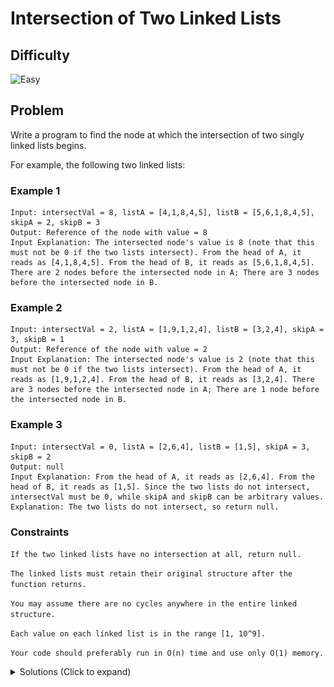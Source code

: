 # Intersection of Two Linked Lists

## Difficulty

![Easy](https://img.shields.io/badge/easy-5cb85c?style=for-the-badge&logoColor=white)

## Problem

Write a program to find the node at which the intersection of two singly linked lists begins.

For example, the following two linked lists:

### Example 1

```
Input: intersectVal = 8, listA = [4,1,8,4,5], listB = [5,6,1,8,4,5], skipA = 2, skipB = 3
Output: Reference of the node with value = 8
Input Explanation: The intersected node's value is 8 (note that this must not be 0 if the two lists intersect). From the head of A, it reads as [4,1,8,4,5]. From the head of B, it reads as [5,6,1,8,4,5]. There are 2 nodes before the intersected node in A; There are 3 nodes before the intersected node in B.
```

### Example 2

```
Input: intersectVal = 2, listA = [1,9,1,2,4], listB = [3,2,4], skipA = 3, skipB = 1
Output: Reference of the node with value = 2
Input Explanation: The intersected node's value is 2 (note that this must not be 0 if the two lists intersect). From the head of A, it reads as [1,9,1,2,4]. From the head of B, it reads as [3,2,4]. There are 3 nodes before the intersected node in A; There are 1 node before the intersected node in B.
```

### Example 3

```
Input: intersectVal = 0, listA = [2,6,4], listB = [1,5], skipA = 3, skipB = 2
Output: null
Input Explanation: From the head of A, it reads as [2,6,4]. From the head of B, it reads as [1,5]. Since the two lists do not intersect, intersectVal must be 0, while skipA and skipB can be arbitrary values.
Explanation: The two lists do not intersect, so return null.
```

### Constraints

`If the two linked lists have no intersection at all, return null.`

`The linked lists must retain their original structure after the function returns.`

`You may assume there are no cycles anywhere in the entire linked structure.`

`Each value on each linked list is in the range [1, 10^9].`

`Your code should preferably run in O(n) time and use only O(1) memory.`

<details>
  <summary>Solutions (Click to expand)</summary>

### Explanation

#### Difference In Length

We can separate the combined LinkedList into 3 parts

1. The shared sublist. These are the nodes that both the A list and the B list have in common
2. The A sublist. These are the nodes that are unique to A
3. The B sublist. These are the nodes that are unique to B

If we want the two lists to intersect there must be least one shared node. We will use two pointers to traverse the lists. Our goal is to get both pointers on the same shared node.

![Two Pointers](./images/solution-1.png)

Ideally, if we were to increment both pointers at the same time we would intersect at the first shared node. However if the sublists leading up to the first shared node are not the same length then the pointers will never intersect.
This is because the `A` pointer has to travel `subListA.length` nodes to get to the first shared node and the `B` pointer has to travel `subListB.length` node to get to the first shared node.
if `subListA.length < subListB.length` then the `A` pointer will always be `subListB.length - subListA.length` ahead of the `B` pointer when both are in the shared sublist.

If we want both pointers to intersect at the first shared node then we have to make `subListA.length == subListB.length`. This would mean starting the `B` pointer `subListB.length - subListA.length` ahead of `headB`. This would effectively cause both pointers to travel the same number of nodes before intersecting at the first shared node.

Before we can do this we need to know that length of the `A` list and the `B` list. If we have `aList.length` and `bList.length` then we can find the number of node that the `A` pointer needs to travel to get its head start.

We also do the same without calculating the difference in length. If we move the `A` pointer `bList.length` nodes where we overflow `bList.length - aList.length` into the `B` list and we move the `B` pointer `bList.length` nodes where we overflow into the beginning of the `A` list, we would eventually reach a point where the both pointers are `n` nodes from the first shared node

![Two Pointers Overflow](./images/solution-2.png)

From there on we would advance both pointers until they both intersect.

![Intersect](./images/solution-3.png)

Time: `O(N + M)` Where `N` and `M` are the lengths of both lists

Space: `O(1)`

- [JavaScript](./intersection-of-two-linked-lists.js)
- [TypeScript](./intersection-of-two-linked-lists.ts)
- [Java](./intersection-of-two-linked-lists.java)
- [Go](./intersection-of-two-linked-lists.go)

</details>

